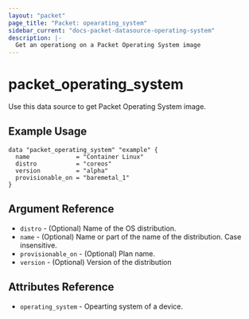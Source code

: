 ```yaml
---
layout: "packet"
page_title: "Packet: opearating_system"
sidebar_current: "docs-packet-datasource-operating-system"
description: |-
  Get an operationg on a Packet Operating System image
---
```


# packet\_operating\_system

Use this data source to get Packet Operating System image.

## Example Usage

```hcl
data "packet_operating_system" "example" {
  name             = "Container Linux"
  distro           = "coreos"
  version          = "alpha"
  provisionable_on = "baremetal_1"
}

```

## Argument Reference

 * `distro` - (Optional) Name of the OS distribution.
 * `name` - (Optional) Name or part of the name of the distribution. Case insensitive.
 * `provisionable_on` - (Optional) Plan name.
 * `version` - (Optional) Version of the distribution

## Attributes Reference

 * `operating_system` - Opearting system of a device.

